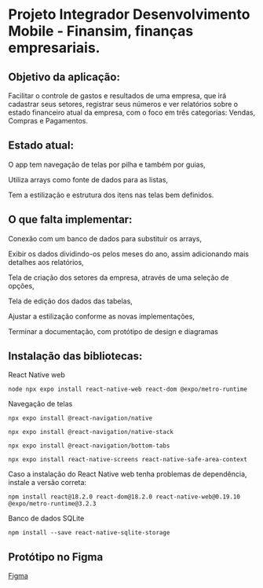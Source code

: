 # Projeto Integrador Desenvolvimento Mobile - Finansim, finanças empresariais.

## Objetivo da aplicação:

Facilitar o controle de gastos e resultados de uma empresa, que irá cadastrar seus setores, registrar seus números e ver relatórios sobre o estado financeiro atual da empresa, com o foco em três categorias: Vendas, Compras e Pagamentos.

## Estado atual:

O app tem navegação de telas por pilha e também por guias,

Utiliza arrays como fonte de dados para as listas,

Tem a estilização e estrutura dos itens nas telas bem definidos.

## O que falta implementar:

Conexão com um banco de dados para substituir os arrays,

Exibir os dados dividindo-os pelos meses do ano, assim adicionando mais detalhes aos relatórios,

Tela de criação dos setores da empresa, através de uma seleção de opções,

Tela de edição dos dados das tabelas,

Ajustar a estilização conforme as novas implementações,

Terminar a documentação, com protótipo de design e diagramas

## Instalação das bibliotecas:

React Native web

``node npx expo install react-native-web react-dom @expo/metro-runtime``

Navegação de telas

``npx expo install @react-navigation/native``

``npx expo install @react-navigation/native-stack``

``npx expo install @react-navigation/bottom-tabs``

``npx expo install react-native-screens react-native-safe-area-context``

Caso a instalação do React Native web tenha problemas de dependência, instale a versão correta:

``npm install react@18.2.0 react-dom@18.2.0 react-native-web@0.19.10 @expo/metro-runtime@3.2.3``

Banco de dados SQLite

``npm install --save react-native-sqlite-storage``

## Protótipo no Figma
[Figma](https://www.figma.com/design/s2pnA0seBIVWfZWlOaJChV/App-de-Finan%C3%A7as?node-id=0-1&t=19tIYorPdagTO9BV-1)
